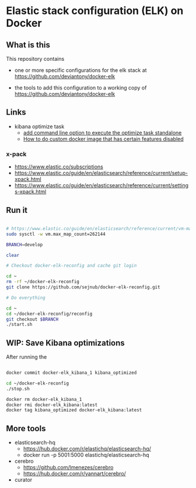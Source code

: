 # Elastic stack configuration (ELK) on Docker

## What is this

This repository contains

- one or more specific configurations for the elk stack at <https://github.com/deviantony/docker-elk>

- the tools to add this configuration to a working copy of <https://github.com/deviantony/docker-elk>

## Links

- kibana optimize task
  - [add command line option to execute the optimize task standalone](https://github.com/elastic/kibana/issues/6057)
  - [How to do custom docker image that has certain features disabled](https://discuss.elastic.co/t/how-to-do-custom-docker-image-that-has-certain-features-disabled/132007/4)
### x-pack

- <https://www.elastic.co/subscriptions>
- <https://www.elastic.co/guide/en/elasticsearch/reference/current/setup-xpack.html>
- <https://www.elastic.co/guide/en/elasticsearch/reference/current/settings-xpack.html>

## Run it

```sh

# https://www.elastic.co/guide/en/elasticsearch/reference/current/vm-max-map-count.html
sudo sysctl -w vm.max_map_count=262144

BRANCH=develop

clear

# Checkout docker-elk-reconfig and cache git login

cd ~
rm -rf ~/docker-elk-reconfig
git clone https://github.com/sejnub/docker-elk-reconfig.git

# Do everything

cd ~
cd ~/docker-elk-reconfig/reconfig
git checkout $BRANCH
./start.sh


```

## WIP: Save Kibana optimizations

After running the 
```bash

docker commit docker-elk_kibana_1 kibana_optimized

cd ~/docker-elk-reconfig
./stop.sh

docker rm docker-elk_kibana_1
docker rmi docker-elk_kibana:latest
docker tag kibana_optimized docker-elk_kibana:latest

```

## More tools

- elasticsearch-hq
  - <https://hub.docker.com/r/elastichq/elasticsearch-hq/>
  - docker run -p 5001:5000 elastichq/elasticsearch-hq
- cerebro
  - <https://github.com/lmenezes/cerebro>
  - <https://hub.docker.com/r/yannart/cerebro/>
- curator

